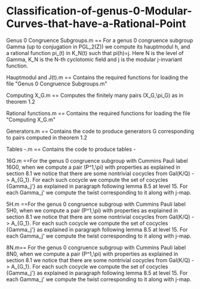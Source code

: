 # Classification-of-genus-0-Modular-Curves-that-have-a-Rational-Point

Genus 0 Congruence Subgroups.m == For a genus 0 congruence subgroup Gamma (up to conjugation in PGL_2(Z)) we compute its hauptmodul h, and 
                                  a rational function pi_(t) in K_N(t) such that pi(h)=j. Here N is the level of Gamma, K_N is the N-th cyclotomic field
                                  and j is the modular j-invariant function.
                               
 Hauptmodul and J(t).m == Contains the required functions for loading the file "Genus 0 Congruence Subgroups.m"
 
 Computing X_G.m   == Computes the finitely many pairs (X_G,\pi_G) as in theorem 1.2
 
 Rational functions.m  == Contains the required functions for loading the file "Computing X_G.m"
 
 Generators.m  == Contains the code to produce generators G corresponding to pairs computed in theorem 1.2
 
 Tables *-*.m == Contains the code to produce tables *-*
 
 16G.m ==For the genus 0 congruence subgroup with Cummins Pauli label 16G0, when we compute a pair (P^1,\pi) with properties as explained in 
section 8.1 we notice that there are some nontrivial cocycles from Gal(K/Q) -> A_{G_1}. For each such cocycle we compute the set of cocycles
{Gamma_j'} as explained in paragraph following lemma 8.5 at level 15. For each Gamma_j' we compute the twist corresponding to it along with j-map. 

5H.m ==For the genus 0 congruence subgroup with Cummins Pauli label 5H0, when we compute a pair (P^1,\pi) with properties as explained in 
section 8.1 we notice that there are some nontrivial cocycles from Gal(K/Q) -> A_{G_1}. For each such cocycle we compute the set of cocycles
{Gamma_j'} as explained in paragraph following lemma 8.5 at level 15. For each Gamma_j' we compute the twist corresponding to it along with j-map. 

8N.m== For the genus 0 congruence subgroup with Cummins Pauli label 8N0, when we compute a pair (P^1,\pi) with properties as explained in 
section 8.1 we notice that there are some nontrivial cocycles from Gal(K/Q) -> A_{G_1}. For each such cocycle we compute the set of cocycles
{Gamma_j'} as explained in paragraph following lemma 8.5 at level 15. For each Gamma_j' we compute the twist corresponding to it along with j-map.

